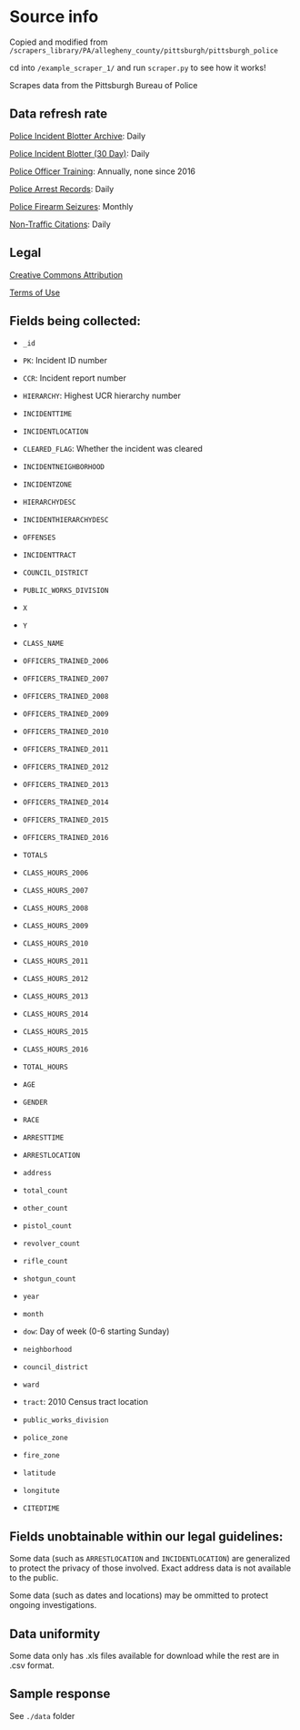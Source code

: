 # Source info

Copied and modified from `/scrapers_library/PA/allegheny_county/pittsburgh/pittsburgh_police`

cd into `/example_scraper_1/` and run `scraper.py` to see how it works!

Scrapes data from the Pittsburgh Bureau of Police

## Data refresh rate

[Police Incident Blotter Archive](https://data.wprdc.org/dataset/uniform-crime-reporting-data): Daily

[Police Incident Blotter (30 Day)](https://data.wprdc.org/dataset/police-incident-blotter): Daily

[Police Officer Training](https://data.wprdc.org/dataset/officer-training): Annually, none since 2016

[Police Arrest Records](https://data.wprdc.org/dataset/arrest-data): Daily

[Police Firearm Seizures](https://data.wprdc.org/dataset/pbp-fire-arm-seizures): Monthly

[Non-Traffic Citations](https://data.wprdc.org/dataset/non-traffic-citations): Daily

## Legal

[Creative Commons Attribution](http://www.opendefinition.org/licenses/cc-by)

[Terms of Use](https://www.wprdc.org/terms-of-use/)

## Fields being collected:

- `_id`
- `PK`: Incident ID number
- `CCR`: Incident report number
- `HIERARCHY`: Highest UCR hierarchy number
- `INCIDENTTIME`
- `INCIDENTLOCATION`
- `CLEARED_FLAG`: Whether the incident was cleared
- `INCIDENTNEIGHBORHOOD`
- `INCIDENTZONE`
- `HIERARCHYDESC`
- `INCIDENTHIERARCHYDESC`
- `OFFENSES`
- `INCIDENTTRACT`
- `COUNCIL_DISTRICT`
- `PUBLIC_WORKS_DIVISION`
- `X`
- `Y`

- `CLASS_NAME`
- `OFFICERS_TRAINED_2006`
- `OFFICERS_TRAINED_2007`
- `OFFICERS_TRAINED_2008`
- `OFFICERS_TRAINED_2009`
- `OFFICERS_TRAINED_2010`
- `OFFICERS_TRAINED_2011`
- `OFFICERS_TRAINED_2012`
- `OFFICERS_TRAINED_2013`
- `OFFICERS_TRAINED_2014`
- `OFFICERS_TRAINED_2015`
- `OFFICERS_TRAINED_2016`
- `TOTALS`
- `CLASS_HOURS_2006`
- `CLASS_HOURS_2007`
- `CLASS_HOURS_2008`
- `CLASS_HOURS_2009`
- `CLASS_HOURS_2010`
- `CLASS_HOURS_2011`
- `CLASS_HOURS_2012`
- `CLASS_HOURS_2013`
- `CLASS_HOURS_2014`
- `CLASS_HOURS_2015`
- `CLASS_HOURS_2016`
- `TOTAL_HOURS`

- `AGE`
- `GENDER`
- `RACE`
- `ARRESTTIME`
- `ARRESTLOCATION`

- `address`
- `total_count`
- `other_count`
- `pistol_count`
- `revolver_count`
- `rifle_count`
- `shotgun_count`
- `year`
- `month`
- `dow`: Day of week (0-6 starting Sunday)
- `neighborhood`
- `council_district`
- `ward`
- `tract`: 2010 Census tract location
- `public_works_division`
- `police_zone`
- `fire_zone`
- `latitude`
- `longitute`

- `CITEDTIME`

## Fields unobtainable within our legal guidelines:

Some data (such as `ARRESTLOCATION` and `INCIDENTLOCATION`) are generalized to protect the privacy of those involved.
Exact address data is not available to the public.

Some data (such as dates and locations) may be ommitted to protect ongoing investigations.

## Data uniformity

Some data only has .xls files available for download while the rest are in .csv format.

## Sample response

See `./data` folder
